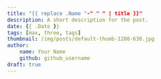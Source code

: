 ```yaml
---
title: "{{ replace .Name "-" " " | title }}"
description: A short description for the post.
date: {{ .Date }}
tags: [max, three, tags]
thumbnail: /img/posts/default-thumb-1200-630.jpg
author:
    name: Your Name
    github: github_username
draft: true
---
```

